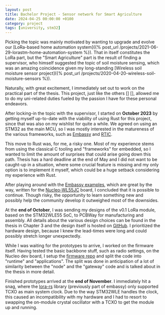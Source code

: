 ```yaml
---
layout: post
title: Bachelor Project - Sensor network for Smart Agriculture
date: 2024-04-25 00:00:00 +0100
category: project
tags: [university, stm32]
---
```


Picking the topic was mainly motivated by wanting to upgrade and evolve our [LoRa-based home automation system]({% post_url /projects/2021-06-29-lorastm-home-automation-system %}). That in itself constitutes the LoRa part, but the "Smart Agriculture" part is the result of finding a supervisor, who himself suggested the topic of soil moisture sensing, which was an amazing coincidence given my long-standing [Wireless soil moisture sensor project]({% post_url /projects/2020-04-20-wireless-soil-moisture-sensors %}).

Naturally, with great excitement, I immediately set out to work on the practical part of the thesis. This project, just like the others [] [], allowed me to do my uni-related duties fueled by the passion I have for these personal endeavors. 

After locking-in the topic with the supervisor, I started on **October 2023** by getting myself up-to-date with the viability of using Rust for this project, since that was also on my wishlist for quite a while. We agreed on using an STM32 as the main MCU, so I was mostly interested in the matureness of the various frameworks, such as [Embassy](https://github.com/embassy-rs/embassy) and [RTIC](https://github.com/rtic-rs/rtic). 

This move to Rust was, for me, a risky one. Most of my experience stems from using the classical C tooling and "frameworks" for embedded, so I wanted to limit the amount of surprises that could arise going down this path. Thesis has a hard deadline at the end of May and I did not want to be caught-up in a situation, where some crucial feature is missing and my only option is to implement it myself, which could be a huge setback considering my experience with Rust.

After playing around with the [Embassy examples](https://github.com/embassy-rs/embassy/tree/main/examples/stm32wl), which are great by the way, written for the [Nucleo-WL55JC](https://www.st.com/en/evaluation-tools/nucleo-wl55jc.html) board, I concluded that it is possible to continue. Though risky, the opportunity to learn something new and possibly help the community develop it outweighed most of the downsides.

At the **end of October**, I was sending my designs of the v0.1 LoRa module, based on the STM32WLE55 SoC, to PCBWay for manufacturing and assembly. All details about the various design choices can be found in the thesis in Chapter 3 and the design itself is hosted on [GitHub](https://github.com/manakjiri/soil-sensor-hw). I prioritized the hardware design, because I knew the lead-times were long and could possibly stretch longer unexpectedly.

While I was waiting for the prototypes to arrive, I worked on the firmware itself. Having tested the basic backbone stuff, such as radio settings, on the Nucleo dev board, I setup the [firmware repo](https://github.com/manakjiri/soil-sensor-fw) and split the code into "runtime" and "applications". The split was done in anticipation of a lot of similarity between the "node" and the "gateway" code and is talked about in the thesis in more detail.

Finished prototypes arrived at the **end of November**. I immediately hit a snag, where the [lora-rs](https://github.com/lora-rs/lora-rs) library (previously part of embassy) only supported TCXO as main system clock. Due to the way STM32WLE handles the clock, this caused an incompatibility with my hardware and I had to resort to swapping the on-module crystal oscillator with a TCXO to get the module up and running.